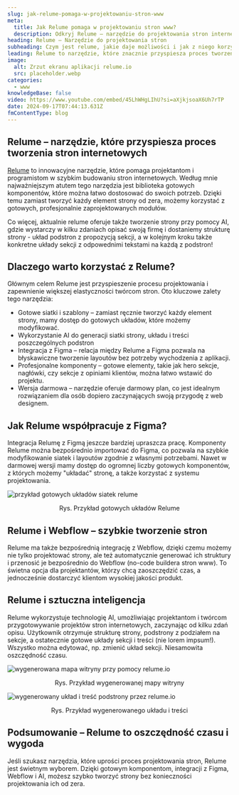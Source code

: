 ```yaml
---
slug: jak-relume-pomaga-w-projektowaniu-stron-www
meta:
  title: Jak Relume pomaga w projektowaniu stron www?
  description: Odkryj Relume – narzędzie do projektowania stron internetowych z integracją Figma, Webflow i AI
heading: Relume – Narzędzie do projektowania stron
subheading: Czym jest relume, jakie daje możliwości i jak z niego korzystać?
leading: Relume to narzędzie, które znacznie przyspiesza proces tworzenia stron internetowych, dzięki gotowym szablonom i integracji z Figma, Webflow i AI.
image:
  alt: Zrzut ekranu aplikacji relume.io
  src: placeholder.webp
categories:
  - www
knowledgeBase: false
video: https://www.youtube.com/embed/45LhWHgLIhU?si=aXjkjsoaX6Uh7rTP
date: 2024-09-17T07:44:13.631Z
fmContentType: blog
---
```


## Relume – narzędzie, które przyspiesza proces tworzenia stron internetowych

<a href="https://www.relume.io/" rel="nofollow" target="_blank">Relume</a> to innowacyjne narzędzie, które pomaga projektantom i programistom w szybkim budowaniu stron internetowych. Według mnie najważniejszym atutem tego narzędzia jest biblioteka gotowych komponentów, które można łatwo dostosować do swoich potrzeb. Dzięki temu zamiast tworzyć każdy element strony od zera, możemy korzystać z gotowych, profesjonalnie zaprojektowanych modułów.

Co więcej, aktualnie relume oferuje także tworzenie strony przy pomocy AI, gdzie wystarczy w kilku zdaniach opisać swoją firmę i dostaniemy strukturę strony - układ podstron z propozycją sekcji, a w kolejnym kroku także konkretne układy sekcji z odpowednimi tekstami na każdą z podstron!

## Dlaczego warto korzystać z Relume?

Głównym celem Relume jest przyspieszenie procesu projektowania i zapewnienie większej elastyczności twórcom stron. Oto kluczowe zalety tego narzędzia:

- Gotowe siatki i szablony – zamiast ręcznie tworzyć każdy element strony, mamy dostęp do gotowych układów, które możemy modyfikować.
- Wykorzystanie AI do generacji siatki strony, układu i treści poszczególnych podstron
- Integracja z Figma – relacja między Relume a Figma pozwala na błyskawiczne tworzenie layoutów bez potrzeby wychodzenia z aplikacji.
- Profesjonalne komponenty – gotowe elementy, takie jak hero sekcje, nagłówki, czy sekcje z opiniami klientów, można łatwo wstawić do projektu.
- Wersja darmowa – narzędzie oferuje darmowy plan, co jest idealnym rozwiązaniem dla osób dopiero zaczynających swoją przygodę z web designem.

## Jak Relume współpracuje z Figma?

Integracja Relumę z Figmą jeszcze bardziej upraszcza pracę. Komponenty Relume można bezpośrednio importować do Figma, co pozwala na szybkie modyfikowanie siatek i layoutów zgodnie z własnymi potrzebami. Nawet w darmowej wersji mamy dostęp do ogromnej liczby gotowych komponentów, z których możemy "układać" stronę, a także korzystać z systemu projektowania.

![przykład gotowych układów siatek relume](../../assets/images/posts/relume-figma.JPG)

<center>Rys. Przykład gotowych układów Relume</center>

## Relume i Webflow – szybkie tworzenie stron

Relume ma także bezpośrednią integrację z Webflow, dzięki czemu możemy nie tylko projektować strony, ale też automatycznie generować ich struktury i przenosić je bezpośrednio do Webflow (no-code buildera stron www). To świetna opcja dla projektantów, którzy chcą zaoszczędzić czas, a jednocześnie dostarczyć klientom wysokiej jakości produkt.

## Relume i sztuczna inteligencja

Relume wykorzystuje technologię AI, umożliwiając projektantom i twórcom przygotowywanie projektów stron internetowych, zaczynając od kilku zdań opisu. Użytkownik otrzymuje strukturę strony, podstrony z podziałem na sekcje, a ostatecznie gotowe układy sekcji i treści (nie lorem impsum!). Wszystko można edytować, np. zmienić układ sekcji. Niesamowita oszczędność czasu.

![wygenerowana mapa witryny przy pomocy relume.io](../../assets/images/posts/relume-sitemap.JPG)

<center>Rys. Przykład wygenerowanej mapy witryny</center>

![wygenerowany układ i treść podstrony przez relume.io](../../assets/images/posts/relume-wireframe.JPG)

<center>Rys. Przykład wygenerowanego układu i treści</center>

## Podsumowanie – Relume to oszczędność czasu i wygoda

Jeśli szukasz narzędzia, które uprości proces projektowania stron, Relume jest świetnym wyborem. Dzięki gotowym komponentom, integracji z Figma, Webflow i AI, możesz szybko tworzyć strony bez konieczności projektowania ich od zera.
